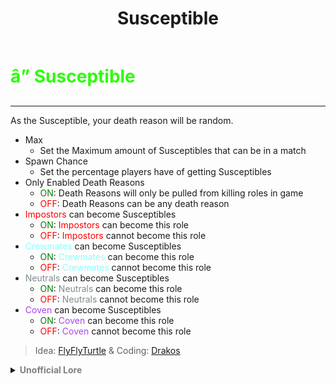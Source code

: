 ﻿---
lang: en-US
title: Susceptible
prev: Stubborn
next: /options/Settings/Addons.html
---

# <font color=#2cfc04>â” <b>Susceptible</b></font> <Badge text="Neutral" type="tip" vertical="middle"/>
---

As the Susceptible, your death reason will be random.

* Max
  * Set the Maximum amount of Susceptibles that can be in a match
* Spawn Chance
  * Set the percentage players have of getting Susceptibles
* Only Enabled Death Reasons
  * <font color=green>ON</font>: Death Reasons will only be pulled from killing roles in game
  * <font color=red>OFF</font>: Death Reasons can be any death reason
* <font color=red>Impostors</font> can become Susceptibles
  * <font color=green>ON</font>: <font color=red>Impostors</font> can become this role
  * <font color=red>OFF</font>: <font color=red>Impostors</font> cannot become this role
* <font color=#8cffff>Crewmates</font> can become Susceptibles
  * <font color=green>ON</font>: <font color=#8cffff>Crewmates</font> can become this role
  * <font color=red>OFF</font>: <font color=#8cffff>Crewmates</font> cannot become this role
* <font color=#7f8c8d>Neutrals</font> can become Susceptibles
  * <font color=green>ON</font>: <font color=#7f8c8d>Neutrals</font> can become this role
  * <font color=red>OFF</font>: <font color=#7f8c8d>Neutrals</font> cannot become this role
* <font color=#ac42f2>Coven</font> can become Susceptibles
  * <font color=green>ON</font>: <font color=#ac42f2>Coven</font> can become this role
  * <font color=red>OFF</font>: <font color=#ac42f2>Coven</font> cannot become this role

> Idea: [FlyFlyTurtle](#) & Coding: [Drakos](https://github.com/Ultradragon005)

<details>
<summary><b><font color=gray>Unofficial Lore</font></b></summary>

Placeholder: This role is a ROLE OH EM GOSH
> Submitted by: Member
</details>
